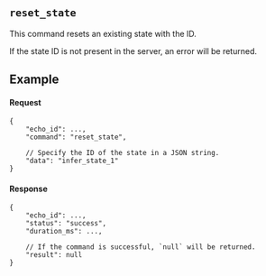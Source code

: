 #

## `reset_state`

This command resets an existing state with the ID.

If the state ID is not present in the server, an error will be returned.

## Example

#### Request

```jsonc
{
    "echo_id": ...,
    "command": "reset_state",

    // Specify the ID of the state in a JSON string.
    "data": "infer_state_1"
}
```

#### Response

```jsonc
{
    "echo_id": ...,
    "status": "success",
    "duration_ms": ...,

    // If the command is successful, `null` will be returned.
    "result": null
}
```
